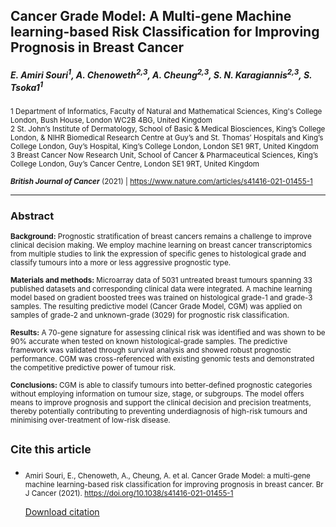 ## Cancer Grade Model: A Multi-gene Machine learning-based Risk Classification for Improving Prognosis in Breast Cancer
##### E. Amiri Souri<sup>1</sup>, A. Chenoweth<sup>2,3</sup>, A. Cheung<sup>2,3</sup>, S. N. Karagiannis<sup>2,3</sup>, S. Tsoka1<sup>1</sup>

<sup> 1 Department of Informatics, Faculty of Natural and Mathematical Sciences, King's College London, Bush House, London WC2B 4BG, United Kingdom <br />
2 St. John’s Institute of Dermatology, School of Basic & Medical Biosciences, King’s College London, & NIHR Biomedical Research Centre at Guy’s and St. Thomas’ Hospitals and King’s College London, Guy’s Hospital, King’s College London, London SE1 9RT, United Kingdom <br />
3 Breast Cancer Now Research Unit, School of Cancer & Pharmaceutical Sciences, King’s College London, Guy’s Cancer Centre, London SE1 9RT, United Kingdom <br />

<sub> ***British Journal of Cancer*** (2021) | https://www.nature.com/articles/s41416-021-01455-1 
 
--------------------------------
  
### Abstract
<sub>__Background:__ Prognostic stratification of breast cancers remains a challenge to improve clinical decision making. We employ machine learning on breast cancer transcriptomics from multiple studies to link the expression of specific genes to histological grade and classify tumours into a more or less aggressive prognostic type.<br />
  
<sub>__Materials and methods:__ Microarray data of 5031 untreated breast tumours spanning 33 published datasets and corresponding clinical data were integrated. A machine learning model based on gradient boosted trees was trained on histological grade-1 and grade-3 samples. The resulting predictive model (Cancer Grade Model, CGM) was applied on samples of grade-2 and unknown-grade (3029) for prognostic risk classification.<br />
  
<sub>__Results:__ A 70-gene signature for assessing clinical risk was identified and was shown to be 90% accurate when tested on known histological-grade samples. The predictive framework was validated through survival analysis and showed robust prognostic performance. CGM was cross-referenced with existing genomic tests and demonstrated the competitive predictive power of tumour risk.<br />
  
<sub>__Conclusions:__ CGM is able to classify tumours into better-defined prognostic categories without employing information on tumour size, stage, or subgroups. The model offers means to improve prognosis and support the clinical decision and precision treatments, thereby potentially contributing to preventing underdiagnosis of high-risk tumours and minimising over-treatment of low-risk disease.<br />

    
      
     

## <sub> __Cite this article__
- <sub> Amiri Souri, E., Chenoweth, A., Cheung, A. et al. Cancer Grade Model: a multi-gene machine learning-based risk classification for improving prognosis in breast cancer. Br J Cancer (2021). https://doi.org/10.1038/s41416-021-01455-1 <br />

   [Download citation](https://citation-needed.springer.com/v2/references/10.1038/s41416-021-01455-1?format=refman&flavour=citation)

